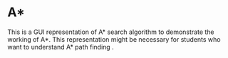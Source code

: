 # A*
This is a GUI representation of A* search algorithm to demonstrate the working of A*. This representation might be necessary for students who want to understand A* path finding .

